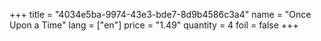 +++
title = "4034e5ba-9974-43e3-bde7-8d9b4586c3a4"
name = "Once Upon a Time"
lang = ["en"]
price = "1.49"
quantity = 4
foil = false
+++

